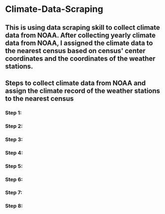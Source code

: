 # Climate-Data-Scraping
## This is using data scraping skill to collect climate data from NOAA. After collecting yearly climate data from NOAA, I assigned the climate data to the nearest census based on census' center coordinates and the coordinates of the weather stations.

## Steps to collect climate data from NOAA and assign the climate record of the weather stations to the nearest census
### Step 1:
### Step 2:
### Step 3:
### Step 4:
### Step 5:
### Step 6:
### Step 7:
### Step 8:
